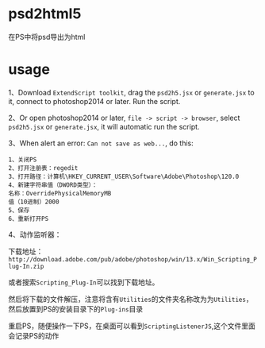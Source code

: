 # psd2html5

在PS中将psd导出为html

# usage

1、Download `ExtendScript toolkit`, drag the `psd2h5.jsx` or `generate.jsx` to it, connect to photoshop2014 or later. Run the script.

2、Or open photoshop2014 or later, `file -> script -> browser`, select `psd2h5.jsx` or `generate.jsx`, it will automatic run the script.

3、When alert an error: `Can not save as web...`, do this:

```
1、关闭PS
2、打开注册表：regedit
3、打开路径：计算机\HKEY_CURRENT_USER\Software\Adobe\Photoshop\120.0
4、新建字符串值（DWORD类型）： 
名称：OverridePhysicalMemoryMB 
值（10进制）2000
5、保存
6、重新打开PS
```
4、动作监听器：

下载地址：
`http://download.adobe.com/pub/adobe/photoshop/win/13.x/Win_Scripting_Plug-In.zip`

或者搜索`Scripting_Plug-In`可以找到下载地址。

然后将下载的文件解压，注意将含有`Utilities`的文件夹名称改为为`Utilities`，然后放置到PS的安装目录下的`Plug-ins`目录

重启PS，随便操作一下PS，在桌面可以看到`ScriptingListenerJS`,这个文件里面会记录PS的动作
